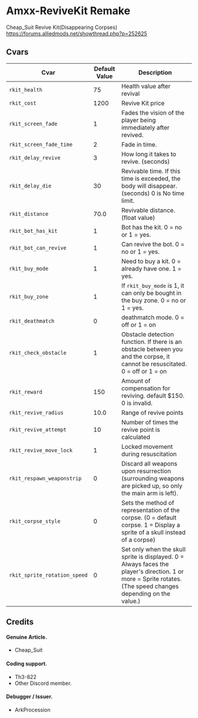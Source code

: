 # Amxx-ReviveKit Remake
Cheap_Suit Revive Kit(Disappearing Corpses)
https://forums.alliedmods.net/showthread.php?p=252625


## Cvars
| Cvar | Default Value | Description |
|------|-------|-------------|
| `rkit_health` | 75 | Health value after revival |
| `rkit_cost` | 1200 | Revive Kit price |
| `rkit_screen_fade` | 1 | Fades the vision of the player being immediately after revived. |
| `rkit_screen_fade_time` | 2 | Fade in time.|
| `rkit_delay_revive` | 3 | How long it takes to revive. (seconds)|
| `rkit_delay_die` | 30 | Revivable time. If this time is exceeded, the body will disappear. (seconds) 0 is No time limit.|
| `rkit_distance` | 70.0 | Revivable distance. (float value)|
| `rkit_bot_has_kit` | 1 | Bot has the kit. 0 = no or 1 = yes.|
| `rkit_bot_can_revive` | 1 | Can revive the bot. 0 = no or 1 = yes.|
| `rkit_buy_mode` | 1 | Need to buy a kit. 0 = already have one. 1 = yes.|
| `rkit_buy_zone` | 1 | If `rkit_buy_mode` is 1, it can only be bought in the buy zone. 0 = no or 1 = yes.|
| `rkit_deathmatch` | 0 | deathmatch mode. 0 = off or 1 = on |
| `rkit_check_obstacle` | 1 | Obstacle detection function. If there is an obstacle between you and the corpse, it cannot be resuscitated. 0 = off or 1 = on |
| `rkit_reward` | 150 | Amount of compensation for reviving. default $150. 0 is invalid. |
| `rkit_revive_radius` | 10.0 | Range of revive points |
| `rkit_revive_attempt` | 10 | Number of times the revive point is calculated |
| `rkit_revive_move_lock` | 1 | Locked movement during resuscitation |
| `rkit_respawn_weaponstrip` | 0 | Discard all weapons upon resurrection (surrounding weapons are picked up, so only the main arm is left). |
| `rkit_corpse_style` | 0 | Sets the method of representation of the corpse. (0 = default corpse. 1 = Display a sprite of a skull instead of a corpse) |
| `rkit_sprite_rotation_speed` | 0 | Set only when the skull sprite is displayed. 0 = Always faces the player's direction. 1 or more = Sprite rotates. (The speed changes depending on the value.) |

## Credits
#### Genuine Article.
+ Cheap_Suit
#### Coding support.
+ Th3-822
+ Other Discord member.
#### Debugger / Issuer.
+ ArkProcession
